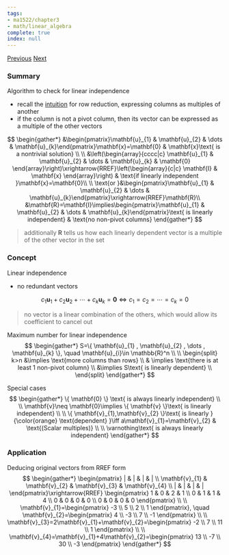 ```yaml
---
tags:
- ma1522/chapter3
- math/linear_algebra
complete: true
index: null
---
```

[Previous](/labyrinth/notes/math/ma1522/subspaces)   [Next](/labyrinth/notes/math/ma1522/basis_vectors)

### Summary
Algorithm to check for linear independence
- recall the [intuition](/labyrinth/notes/math/ma1522/gaussian_elimination#^0aa696) for row reduction, expressing columns as multiples of another
- if the column is not a pivot column, then its vector can be expressed as a multiple of the other vectors

$$
\begin{gather*}
&\begin{pmatrix}\mathbf{u}_{1} & \mathbf{u}_{2} & \dots & \mathbf{u}_{k}\end{pmatrix}\mathbf{x}=\mathbf{0} & \mathbf{x}\text{ is a nontrivial solution} \\ 
\\
&\left(\begin{array}{cccc|c} \mathbf{u}_{1} & \mathbf{u}_{2} & \dots & \mathbf{u}_{k} & \mathbf{0} \end{array}\right)\xrightarrow{RREF}\left(\begin{array}{c|c} \mathbf{I} & \mathbf{x} \end{array}\right) & \text{if linearly independent }\mathbf{x}=\mathbf{0}\\
\\
\text{or }&\begin{pmatrix}\mathbf{u}_{1} & \mathbf{u}_{2} & \dots & \mathbf{u}_{k}\end{pmatrix}\xrightarrow{RREF}\mathbf{R}\\
&\mathbf{R}=\mathbf{I}\implies\begin{pmatrix}\mathbf{u}_{1} & \mathbf{u}_{2} & \dots & \mathbf{u}_{k}\end{pmatrix}\text{ is linearly independent} & \text{no non-pivot columns}
\end{gather*}
$$
> additionally $\mathbf{R}$ tells us how each linearly dependent vector is a multiple of the other vector in the set

### Concept
Linear independence
- no redundant vectors

$$
c_1\mathbf{u}_1+c_2\mathbf{u}_2+\cdots+c_k\mathbf{u}_k=\mathbf{0} \iff c_1=c_2=\cdots=c_k=0
$$
> no vector is a linear combination of the others, which would allow its coefficient to cancel out

Maximum number for linear independence
$$
\begin{gather*}
S=\{ \mathbf{u}_{1} , \mathbf{u}_{2} , \dots , \mathbf{u}_{k} \}, \quad \mathbf{u}_{i}\in \mathbb{R}^n \\
\\
\begin{split}
k>n &\implies \text{more columns than rows} \\
& \implies \text{there is at least 1 non-pivot column} \\
&\implies S\text{ is linearly dependent} \\
\end{split}
\end{gather*}
$$

Special cases
$$
\begin{gather*}
\{ \mathbf{0} \} \text{ is always linearly independent} \\
\\
\mathbf{v}\neq \mathbf{0}\implies \{ \mathbf{v} \}\text{ is linearly independent} \\
\\
\{ \mathbf{v}_{1},\mathbf{v}_{2} \}\text{ is linearly }{\color{orange} \text{dependent} }\iff a\mathbf{v}_{1}=\mathbf{v}_{2} & \text{(Scalar multiples)} \\
\\
\varnothing\text{ is always linearly independent}
\end{gather*}
$$

### Application
Deducing original vectors from RREF form
$$
\begin{gather*}
\begin{pmatrix} 
| & | & | & | \\
\mathbf{v}_{1} & \mathbf{v}_{2} & \mathbf{v}_{3} & \mathbf{v}_{4} \\
| & | & | & |
\end{pmatrix}\xrightarrow{RREF}
\begin{pmatrix}
1 & 0 & 2 & 1 \\
0 & 1 & 1 & 4 \\
0 & 0 & 0 & 0 \\
0 & 0 & 0 & 0
\end{pmatrix} \\
\\
\mathbf{v}_{1}=\begin{pmatrix}
-3 \\
5 \\
2 \\
1
\end{pmatrix}, \quad \mathbf{v}_{2}=\begin{pmatrix}
4 \\
-3 \\
7 \\
-1
\end{pmatrix} \\
\\
\mathbf{v}_{3}=2\mathbf{v}_{1}+\mathbf{v}_{2}=\begin{pmatrix}
-2 \\
7 \\
11 \\
1
\end{pmatrix} \\
\\
\mathbf{v}_{4}=\mathbf{v}_{1}+4\mathbf{v}_{2}=\begin{pmatrix}
13 \\
-7 \\
30 \\
-3
\end{pmatrix}
\end{gather*}
$$